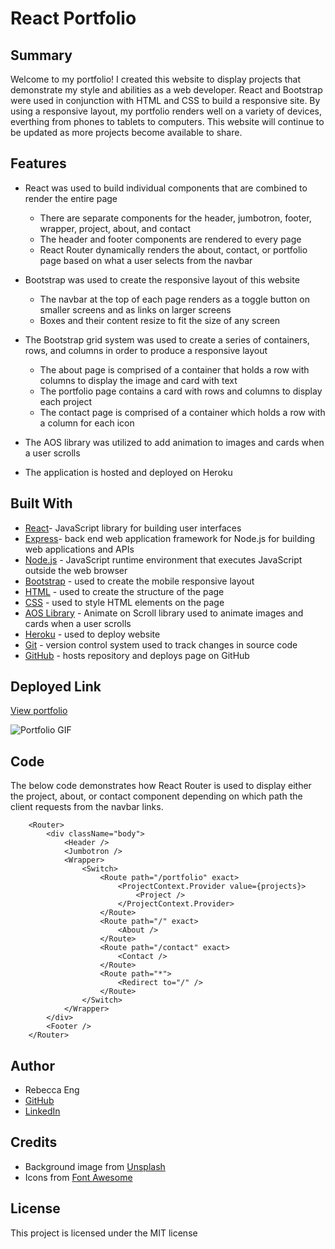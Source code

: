 # React Portfolio

## Summary
Welcome to my portfolio! I created this website to display projects that demonstrate my style and abilities as a web developer. React and Bootstrap were used in conjunction with HTML and CSS to build a responsive site. By using a responsive layout, my portfolio renders well on a variety of devices, everthing from phones to tablets to computers. This website will continue to be updated as more projects become available to share.

## Features
* React was used to build individual components that are combined to render the entire page
    * There are separate components for the header, jumbotron, footer, wrapper, project, about, and contact
    * The header and footer components are rendered to every page
    * React Router dynamically renders the about, contact, or portfolio page based on what a user selects from the navbar 

* Bootstrap was used to create the responsive layout of this website
    * The navbar at the top of each page renders as a toggle button on smaller screens and as links on larger screens
    * Boxes and their content resize to fit the size of any screen

* The Bootstrap grid system was used to create a series of containers, rows, and columns in order to produce a responsive layout
    * The about page is comprised of a container that holds a row with columns to display the image and card with text
    * The portfolio page contains a card with rows and columns to display each project
    * The contact page is comprised of a container which holds a row with a column for each icon

* The AOS library was utilized to add animation to images and cards when a user scrolls

* The application is hosted and deployed on Heroku 

## Built With
* [React](https://reactjs.org/)- JavaScript library for building user interfaces
* [Express](https://expressjs.com/)- back end web application framework for Node.js for building web applications and APIs
* [Node.js](https://nodejs.org/en/) - JavaScript runtime environment that executes JavaScript outside the web browser
* [Bootstrap](https://getbootstrap.com/) - used to create the mobile responsive layout
* [HTML](https://developer.mozilla.org/en-US/docs/Web/HTML) - used to create the structure of the page
* [CSS](https://developer.mozilla.org/en-US/docs/Web/CSS) - used to style HTML elements on the page
* [AOS Library](https://michalsnik.github.io/aos/) - Animate on Scroll library used to animate images and cards when a user scrolls
* [Heroku](https://heroku.com) - used to deploy website
* [Git](https://git-scm.com/) - version control system used to track changes in source code
* [GitHub](https://github.com/) - hosts repository and deploys page on GitHub

## Deployed Link
[View portfolio](https://engrebecca.herokuapp.com/)

![Portfolio GIF](portfolio/public/Portfolio.gif)

## Code
The below code demonstrates how React Router is used to display either the project, about, or contact component depending on which path the client requests from the navbar links.


        <Router>
            <div className="body">
                <Header />
                <Jumbotron />
                <Wrapper>
                    <Switch>
                        <Route path="/portfolio" exact>
                            <ProjectContext.Provider value={projects}>
                                <Project />
                            </ProjectContext.Provider>
                        </Route>
                        <Route path="/" exact>
                            <About />
                        </Route>
                        <Route path="/contact" exact>
                            <Contact />
                        </Route>
                        <Route path="*">
                            <Redirect to="/" />
                        </Route>
                    </Switch>
                </Wrapper>
            </div>
            <Footer />
        </Router>

## Author
* Rebecca Eng
* [GitHub](https://github.com/engrebecca)
* [LinkedIn](https://www.linkedin.com/in/engrebecca/)

## Credits
* Background image from [Unsplash](https://unsplash.com/images/stock)
* Icons from [Font Awesome](https://fontawesome.com/)

## License
This project is licensed under the MIT license